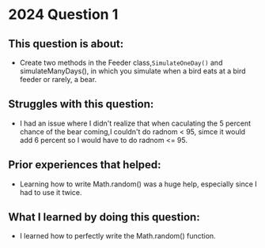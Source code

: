 # 2024 Question 1

## This question is about:
- Create two methods in the Feeder class,`SimulateOneDay()` and simulateManyDays(), in which you simulate when a bird eats at a bird feeder or rarely, a bear.

## Struggles with this question:
- I had an issue where I didn't realize that when caculating the 5 percent chance of the bear coming,I couldn't do radnom < 95, simce it would add 6 percent so I would have to do radnom <= 95.
  
## Prior experiences that helped:
- Learning how to write Math.random() was a huge help, especially since I had to use it twice.

## What I learned by doing this question:
- I learned how to perfectly write the Math.random() function.
